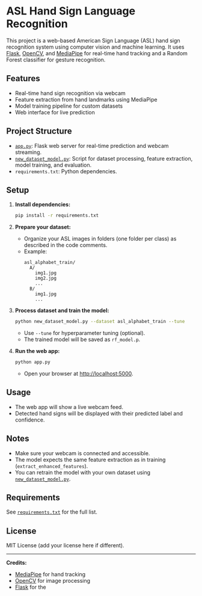 # ASL Hand Sign Language Recognition

This project is a web-based American Sign Language (ASL) hand sign recognition system using computer vision and machine learning. It uses [Flask](https://flask.palletsprojects.com/), [OpenCV](https://opencv.org/), and [MediaPipe](https://mediapipe.dev/) for real-time hand tracking and a Random Forest classifier for gesture recognition.

## Features

- Real-time hand sign recognition via webcam
- Feature extraction from hand landmarks using MediaPipe
- Model training pipeline for custom datasets
- Web interface for live prediction

## Project Structure

- [`app.py`](app.py): Flask web server for real-time prediction and webcam streaming.
- [`new_dataset_model.py`](new_dataset_model.py): Script for dataset processing, feature extraction, model training, and evaluation.
- `requirements.txt`: Python dependencies.

## Setup

1. **Install dependencies:**

   ```sh
   pip install -r requirements.txt
   ```

2. **Prepare your dataset:**

   - Organize your ASL images in folders (one folder per class) as described in the code comments.
   - Example:
     ```
     asl_alphabet_train/
       A/
         img1.jpg
         img2.jpg
         ...
       B/
         img1.jpg
         ...
     ```

3. **Process dataset and train the model:**

   ```sh
   python new_dataset_model.py --dataset asl_alphabet_train --tune
   ```
   - Use `--tune` for hyperparameter tuning (optional).
   - The trained model will be saved as `rf_model.p`.

4. **Run the web app:**

   ```sh
   python app.py
   ```
   - Open your browser at [http://localhost:5000](http://localhost:5000).

## Usage

- The web app will show a live webcam feed.
- Detected hand signs will be displayed with their predicted label and confidence.

## Notes

- Make sure your webcam is connected and accessible.
- The model expects the same feature extraction as in training (`extract_enhanced_features`).
- You can retrain the model with your own dataset using [`new_dataset_model.py`](new_dataset_model.py).

## Requirements

See [`requirements.txt`](requirements.txt) for the full list.

## License

MIT License (add your license here if different).

---

**Credits:**  
- [MediaPipe](https://mediapipe.dev/) for hand tracking  
- [OpenCV](https://opencv.org/) for image processing  
- [Flask](https://flask.palletsprojects.com/) for the
